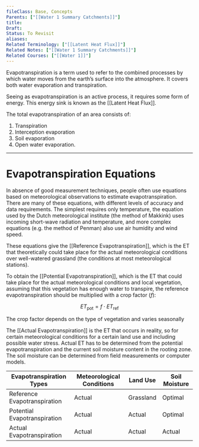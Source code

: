 ```yaml
---
fileClass: Base, Concepts
Parents: ["[[Water 1 Summary Catchments]]"]
title: 
Draft: 
Status: To Revisit
aliases: 
Related Terminology: ["[[Latent Heat Flux]]"]
Related Notes: ["[[Water 1 Summary Catchments]]"]
Related Courses: ["[[Water 1]]"]
---
```

Evapotranspiration is a term used to refer to the combined processes by which water moves from the earth’s surface into the atmosphere. It covers both water evaporation and transpiration. 

Seeing as evapotranspiration is an active process, it requires some form of energy. This energy sink is known as the [[Latent Heat Flux]]. 

The total evapotranspiration of an area consists of:
1. Transpiration 
2. Interception evaporation
3. Soil evaporation
4. Open water evaporation.

---
# Evapotranspiration Equations
In absence of good measurement techniques, people often use equations based on meteorological observations to estimate evapotranspiration. There are many of these equations, with different levels of accuracy and data requirements. The simplest requires only temperature, the equation used by the Dutch meteorological institute (the method of Makkink) uses incoming short-wave radiation and temperature, and more complex equations (e.g. the method of Penman) also use air humidity and wind speed.

These equations give the [[Reference Evapotranspiration]], which is the ET that theoretically could take place for the actual meteorological conditions over well-watered grassland (the conditions at most meteorological stations).

To obtain the [[Potential Evapotranspiration]], which is the ET that could take place for the actual meteorological conditions and local vegetation, assuming that this vegetation has enough water to transpire, the reference evapotranspiration should be multiplied with a crop factor ($f$): 

$$
ET_{\text{pot}}=f \cdot ET_{\text{ref}}
$$

The crop factor depends on the type of vegetation and varies seasonally

The [[Actual Evapotranspiration]] is the ET that occurs in reality, so for certain meteorological conditions for a certain land use and including possible water stress. Actual ET has to be determined from the potential evapotranspiration and the current soil moisture content in the rooting zone. The soil moisture can be determined from field measurements or computer models. 

| Evapotranspiration Types | Meteorological Conditions | Land Use | Soil Moisture |
| ---- | ---- | ---- | ---- |
| Reference Evapotranspiration | Actual | Grassland | Optimal |
| Potential Evapotranspiration | Actual | Actual | Optimal |
| Actual Evapotranspiration | Actual | Actual | Actual |
